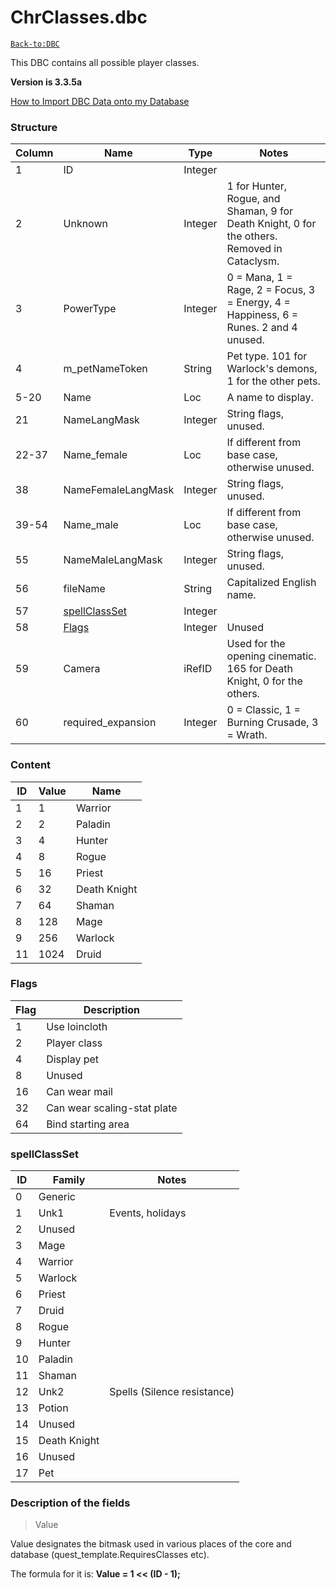 # ChrClasses.dbc

[`Back-to:DBC`](dbc-index.md)

This DBC contains all possible player classes.

**Version is 3.3.5a**

[How to Import DBC Data onto my Database](how-to-import-dbc-data-in-db.md)  

### Structure

| Column | Name                                         | Type    | Notes                                                                                        |
|--------|----------------------------------------------|---------|----------------------------------------------------------------------------------------------|
| 1      | ID                                           | Integer |                                                                                              |
| 2      | Unknown                                      | Integer | 1 for Hunter, Rogue, and Shaman, 9 for Death Knight, 0 for the others. Removed in Cataclysm. |
| 3      | PowerType                                    | Integer | 0 = Mana, 1 = Rage, 2 = Focus, 3 = Energy, 4 = Happiness, 6 = Runes. 2 and 4 unused.         |
| 4      | m_petNameToken                               | String  | Pet type. 101 for Warlock's demons, 1 for the other pets.                                    |
| 5-20   | Name                                         | Loc     | A name to display.                                                                           |
| 21     | NameLangMask                                 | Integer | String flags, unused.                                                                        |
| 22-37  | Name_female                                  | Loc     | If different from base case, otherwise unused.                                               |
| 38     | NameFemaleLangMask                           | Integer | String flags, unused.                                                                        |
| 39-54  | Name_male                                    | Loc     | If different from base case, otherwise unused.                                               |
| 55     | NameMaleLangMask                             | Integer | String flags, unused.                                                                        |
| 56     | fileName                                     | String  | Capitalized English name.                                                                    |
| 57     | [spellClassSet](#spellclassset)              | Integer |                                                                                              |
| 58     | [Flags](#flags)                              | Integer | Unused                                                                                       |
| 59     | Camera                                       | iRefID  | Used for the opening cinematic. 165 for Death Knight, 0 for the others.                      |
| 60     | required_expansion                           | Integer | 0 = Classic, 1 = Burning Crusade, 3 = Wrath.                                                 |

### Content

| ID | Value | Name               |
|----|-------|--------------------|
| 1  | 1     | Warrior            |
| 2  | 2     | Paladin            |
| 3  | 4     | Hunter             |
| 4  | 8     | Rogue              |
| 5  | 16    | Priest             |
| 6  | 32    | Death Knight       |
| 7  | 64    | Shaman             |
| 8  | 128   | Mage               |
| 9  | 256   | Warlock            |
| 11 | 1024  | Druid              |

### Flags

| Flag | Description                 |
|------|-----------------------------|
| 1    | Use loincloth               |
| 2    | Player class                |
| 4    | Display pet                 |
| 8    | Unused                      |
| 16   | Can wear mail               |
| 32   | Can wear scaling-stat plate |
| 64   | Bind starting area          |

### spellClassSet

| ID | Family       | Notes                       |
|----|--------------|-----------------------------|
| 0  | Generic      |                             |
| 1  | Unk1         | Events, holidays            |
| 2  | Unused       |                             |
| 3  | Mage         |                             |
| 4  | Warrior      |                             |
| 5  | Warlock      |                             |
| 6  | Priest       |                             |
| 7  | Druid        |                             |
| 8  | Rogue        |                             |
| 9  | Hunter       |                             |
| 10 | Paladin      |                             |
| 11 | Shaman       |                             |
| 12 | Unk2         | Spells (Silence resistance) |
| 13 | Potion       |                             |
| 14 | Unused       |                             |
| 15 | Death Knight |                             |
| 16 | Unused       |                             |
| 17 | Pet          |                             |

### Description of the fields

> Value

Value designates the bitmask used in various places of the core and database (quest_template.RequiresClasses etc).

The formula for it is: **Value = 1 << (ID - 1);**
